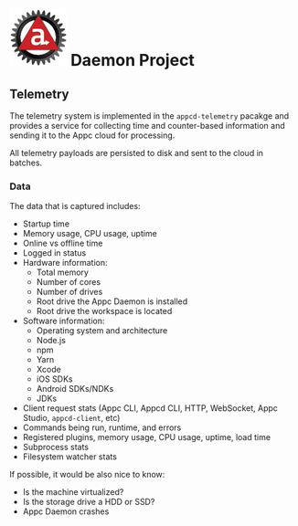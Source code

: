 # ![Appc Daemon logo](../../images/appc-daemon.png) Daemon Project

## Telemetry

The telemetry system is implemented in the `appcd-telemetry` pacakge and provides a service for
collecting time and counter-based information and sending it to the Appc cloud for processing.

All telemetry payloads are persisted to disk and sent to the cloud in batches.

### Data

The data that is captured includes:

* Startup time
* Memory usage, CPU usage, uptime
* Online vs offline time
* Logged in status
* Hardware information:
	* Total memory
	* Number of cores
	* Number of drives
	* Root drive the Appc Daemon is installed
	* Root drive the workspace is located
* Software information:
	* Operating system and architecture
	* Node.js
	* npm
	* Yarn
	* Xcode
	* iOS SDKs
	* Android SDKs/NDKs
	* JDKs
* Client request stats (Appc CLI, Appcd CLI, HTTP, WebSocket, Appc Studio, `appcd-client`, etc)
* Commands being run, runtime, and errors
* Registered plugins, memory usage, CPU usage, uptime, load time
* Subprocess stats
* Filesystem watcher stats

If possible, it would be also nice to know:

* Is the machine virtualized?
* Is the storage drive a HDD or SSD?
* Appc Daemon crashes
